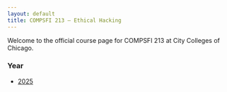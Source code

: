 ```yaml
---
layout: default
title: COMPSFI 213 – Ethical Hacking
---
```


Welcome to the official course page for COMPSFI 213 at City Colleges of Chicago.

### Year
- [2025](/2025)
